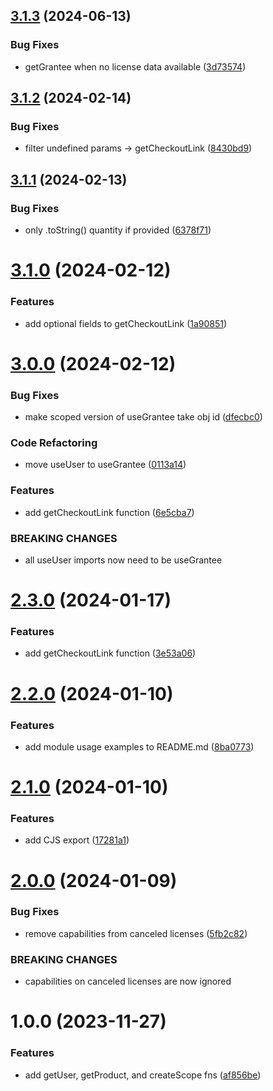 ## [3.1.3](https://github.com/Salable/js/compare/v3.1.2...v3.1.3) (2024-06-13)


### Bug Fixes

* getGrantee when no license data available ([3d73574](https://github.com/Salable/js/commit/3d735740e92e5b3b5f78840ca48bae1a229a387a))

## [3.1.2](https://github.com/Salable/js/compare/v3.1.1...v3.1.2) (2024-02-14)


### Bug Fixes

* filter undefined params -> getCheckoutLink ([8430bd9](https://github.com/Salable/js/commit/8430bd9357abe9b4195b7bace732d376c32dfe80))

## [3.1.1](https://github.com/Salable/js/compare/v3.1.0...v3.1.1) (2024-02-13)


### Bug Fixes

* only .toString() quantity if provided ([6378f71](https://github.com/Salable/js/commit/6378f718ceb6e03b1cbcbed12b7afd4c3bc37070))

# [3.1.0](https://github.com/Salable/js/compare/v3.0.0...v3.1.0) (2024-02-12)


### Features

* add optional fields to getCheckoutLink ([1a90851](https://github.com/Salable/js/commit/1a90851bdec5919e9e0b27304f255aebcdae9e49))

# [3.0.0](https://github.com/Salable/js/compare/v2.2.0...v3.0.0) (2024-02-12)


### Bug Fixes

* make scoped version of useGrantee take obj id ([dfecbc0](https://github.com/Salable/js/commit/dfecbc0af72b21b1071857ca478f8283139360cb))


### Code Refactoring

* move useUser to useGrantee ([0113a14](https://github.com/Salable/js/commit/0113a14ba440a1854c0dd5a75fb9015b77250416))


### Features

* add getCheckoutLink function ([6e5cba7](https://github.com/Salable/js/commit/6e5cba724689d345f5ef208c133214c0d4c1b99c))


### BREAKING CHANGES

* all useUser imports now need to be useGrantee

# [2.3.0](https://github.com/Salable/js/compare/v2.2.0...v2.3.0) (2024-01-17)


### Features

* add getCheckoutLink function ([3e53a06](https://github.com/Salable/js/commit/3e53a06961d0e51eebd295bf028a4dc3901d5e83))

# [2.2.0](https://github.com/Salable/js/compare/v2.1.0...v2.2.0) (2024-01-10)


### Features

* add module usage examples to README.md ([8ba0773](https://github.com/Salable/js/commit/8ba0773899e87f5a274f11a0ff19bea26bfb14c9))

# [2.1.0](https://github.com/Salable/js/compare/v2.0.0...v2.1.0) (2024-01-10)


### Features

* add CJS export ([17281a1](https://github.com/Salable/js/commit/17281a198a914b91e8fd6d6c4e058b9a3ada8dfa))

# [2.0.0](https://github.com/Salable/js/compare/v1.0.0...v2.0.0) (2024-01-09)


### Bug Fixes

* remove capabilities from canceled licenses ([5fb2c82](https://github.com/Salable/js/commit/5fb2c82093bd93f0a49cf9d1a0f67b1949555099))


### BREAKING CHANGES

* capabilities on canceled licenses are now ignored

# 1.0.0 (2023-11-27)


### Features

* add getUser, getProduct, and createScope fns ([af856be](https://github.com/Salable/js/commit/af856be034c651f2cede2ba452ced42c15a17e98))

